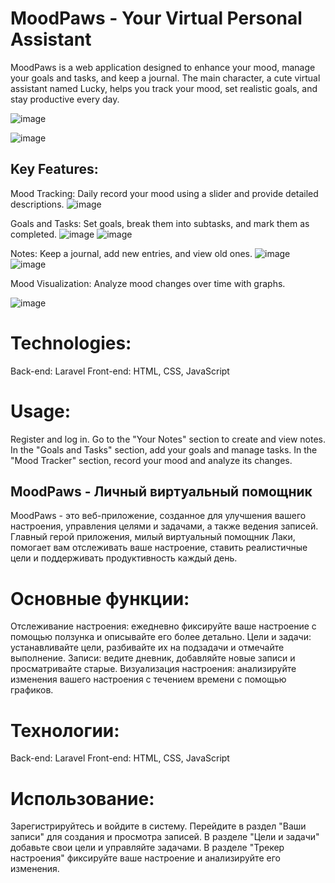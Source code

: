 # MoodPaws - Your Virtual Personal Assistant

MoodPaws is a web application designed to enhance your mood, manage your goals and tasks, and keep a journal. The main character, a cute virtual assistant named Lucky, helps you track your mood, set realistic goals, and stay productive every day.

![image](https://github.com/user-attachments/assets/8d86f398-83aa-4abf-afa6-5d60e08e2303)

![image](https://github.com/user-attachments/assets/473d78ad-63f9-46c1-9b62-90ed94a513a3)

## Key Features:

Mood Tracking: Daily record your mood using a slider and provide detailed descriptions.
![image](https://github.com/user-attachments/assets/7762022d-269c-4ed1-914c-f83b5f9e00e0)

Goals and Tasks: Set goals, break them into subtasks, and mark them as completed.
![image](https://github.com/user-attachments/assets/efd75dd6-9137-45b6-bd1b-e4d39c56eab8)
![image](https://github.com/user-attachments/assets/72862eac-d1d7-4d4e-83fe-dbe16b0baf5d)

Notes: Keep a journal, add new entries, and view old ones.
![image](https://github.com/user-attachments/assets/f1bf565a-d86a-40f5-b866-92933e4f7d1d)
![image](https://github.com/user-attachments/assets/a02bada0-8583-4db0-bf43-5ea450786270)

Mood Visualization: Analyze mood changes over time with graphs.

![image](https://github.com/user-attachments/assets/93ba6a9c-938a-4be3-9846-d81d123e6b45)



# Technologies:

Back-end: Laravel
Front-end: HTML, CSS, JavaScript

# Usage:

Register and log in.
Go to the "Your Notes" section to create and view notes.
In the "Goals and Tasks" section, add your goals and manage tasks.
In the "Mood Tracker" section, record your mood and analyze its changes.


## MoodPaws - Личный виртуальный помощник

MoodPaws - это веб-приложение, созданное для улучшения вашего настроения, управления целями и задачами, а также ведения записей. Главный герой приложения, милый виртуальный помощник Лаки, помогает вам отслеживать ваше настроение, ставить реалистичные цели и поддерживать продуктивность каждый день.

# Основные функции:

Отслеживание настроения: ежедневно фиксируйте ваше настроение с помощью ползунка и описывайте его более детально.
Цели и задачи: устанавливайте цели, разбивайте их на подзадачи и отмечайте выполнение.
Записи: ведите дневник, добавляйте новые записи и просматривайте старые.
Визуализация настроения: анализируйте изменения вашего настроения с течением времени с помощью графиков.


# Технологии:

Back-end: Laravel
Front-end: HTML, CSS, JavaScript

# Использование:

Зарегистрируйтесь и войдите в систему.
Перейдите в раздел "Ваши записи" для создания и просмотра записей.
В разделе "Цели и задачи" добавьте свои цели и управляйте задачами.
В разделе "Трекер настроения" фиксируйте ваше настроение и анализируйте его изменения.
